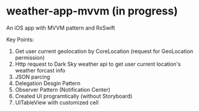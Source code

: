 # weather-app-mvvm (in progress)

An iOS app with MVVM pattern and RxSwift


Key Points:
1. Get user current geolocation by CoreLocation (request for GeoLocation permission)
2. Http request to Dark Sky weather api to get user current location's weather forcast info
3. JSON parcing
4. Delegation Desgin Pattern
5. Observer Pattern (Notification Center)
6. Created UI programtically (without Storyboard)
7. UITableView with customized cell
